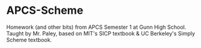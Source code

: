 # APCS-Scheme
Homework (and other bits) from APCS Semester 1 at Gunn High School. Taught by Mr. Paley, based on MIT's SICP textbook &amp; UC Berkeley's Simply Scheme textbook.
